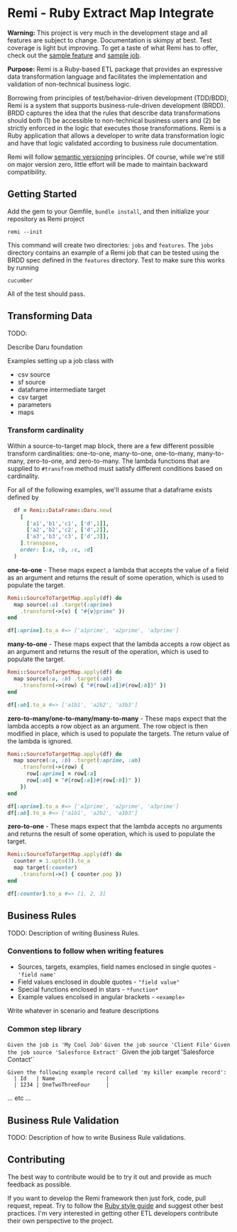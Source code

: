 # Remi - Ruby Extract Map Integrate
**Warning:** This project is very much in the development stage
and all features are subject to change.  Documentation is skimpy
at best.  Test coverage is light but improving.  To get a taste
of what Remi has to offer, check out the
[sample feature](features/sample_job.feature) and [sample job](jobs/sample_job.rb).


**Purpose:** Remi is a Ruby-based ETL package that provides an
expressive data transformation language and facilitates the
implementation and validation of non-technical business logic.

Borrowing from principles of test/behavior-driven development
(TDD/BDD), Remi is a system that supports business-rule-driven
development (BRDD).  BRDD captures the idea that the rules that
describe data transformations should both (1) be accessible to
non-technical business users and (2) be strictly enforced in the logic
that executes those transformations.  Remi is a Ruby application
that allows a developer to write data transformation logic and have
that logic validated according to business rule documentation.


Remi will follow [semantic versioning](http://semver.org/) principles.
Of course, while we're still on major version zero, little effort will
be made to maintain backward compatibility.

## Getting Started

Add the gem to your Gemfile, `bundle install`, and then initialize your repository as
Remi project

    remi --init

This command will create two directories: `jobs` and `features`.  The
`jobs` directory contains an example of a Remi job that can be tested
using the BRDD spec defined in the `features` directory.  Test to make
sure this works by running

    cucumber

All of the test should pass.

## Transforming Data

TODO:

Describe Daru foundation

Examples setting up a job class with
* csv source
* sf source
* dataframe intermediate target
* csv target
* parameters
* maps


### Transform cardinality

Within a source-to-target map block, there are a few different
possible transform cardinalities: one-to-one, many-to-one, one-to-many,
many-to-many, zero-to-one, and zero-to-many.  The lambda functions that
are supplied to `#transfrom` method must satisfy different conditions based
on cardinality.

For all of the following examples, we'll assume that a dataframe exists defined by
````ruby
  df = Remi::DataFrame::Daru.new(
    [
      ['a1','b1','c1', ['d',1]],
      ['a2','b2','c2', ['d',2]],
      ['a3','b3','c3', ['d',3]],
    ].transpose,
    order: [:a, :b, :c, :d]
  )
````

**one-to-one** - These maps expect a lambda that accepts the value of a
field as an argument and returns the result of some operation, which
is used to populate the target.

````ruby
Remi::SourceToTargetMap.apply(df) do
  map source(:a) .target(:aprime)
    .transform(->(v) { "#{v}prime" })
end

df[:aprime].to_a #=> ['a1prime', 'a2prime', 'a3prime']
````

**many-to-one** - These maps expect that the lambda accepts a row object as an argument
and returns the result of the operation, which is used to populate the target.

````ruby
Remi::SourceToTargetMap.apply(df) do
  map source(:a, :b) .target(:ab)
    .transform(->(row) { "#{row[:a]}#{row[:b]}" })
end

df[:ab].to_a #=> ['a1b1', 'a2b2', 'a3b3']
````

**zero-to-many/one-to-many/many-to-many** - These maps expect that the
lambda accepts a row object as an argument.  The row object is then
modified in place, which is used to populate the targets.  The return
value of the lambda is ignored.

````ruby
Remi::SourceToTargetMap.apply(df) do
  map source(:a, :b) .target(:aprime, :ab)
    .transform(->(row) {
      row[:aprime] = row[:a]
      row[:ab] = "#{row[:a]}#{row[:b]}" })
    })
end

df[:aprime].to_a #=> ['a1prime', 'a2prime', 'a3prime']
df[:ab].to_a #=> ['a1b1', 'a2b2', 'a3b3']
````

**zero-to-one** - These maps expect that the lambda accepts no arguments and returns the
result of some operation, which is used to populate the target.

````ruby
Remi::SourceToTargetMap.apply(df) do
  counter = 1.upto(3).to_a
  map target(:counter)
    .transform(->() { counter.pop })
end

df[:counter].to_a #=> [1, 2, 3]
````


## Business Rules

TODO: Description of writing Business Rules.

### Conventions to follow when writing features

* Sources, targets, examples, field names enclosed in single quotes - `'field name'`
* Field values enclosed in double quotes - `"field value"`
* Special functions enclosed in stars - `*function*`
* Example values encolsed in angular brackets - `<example>`

Write whatever in scenario and feature descriptions

### Common step library


`Given the job is 'My Cool Job'`
`Given the job source 'Client File'`
`Given the job source 'Salesforce Extract'
`Given the job target 'Salesforce Contact'`

    Given the following example record called 'my killer example record':
      | Id   | Name                |
      | 1234 | OneTwoThreeFour     |

... etc ...

## Business Rule Validation

TODO: Description of how to write Business Rule validations.





## Contributing

The best way to contribute would be to try it out and provide as much
feedback as possible.

If you want to develop the Remi framework then just fork, code, pull
request, repeat.  Try to follow the
[Ruby style guide](https://github.com/styleguide/ruby) and suggest
other best practices.  I'm very interested in getting other ETL
developers contribute their own perspective to the project.
